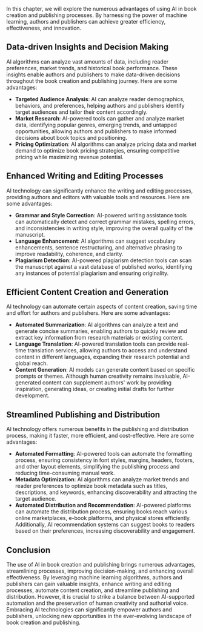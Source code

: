 

In this chapter, we will explore the numerous advantages of using AI in book creation and publishing processes. By harnessing the power of machine learning, authors and publishers can achieve greater efficiency, effectiveness, and innovation.

Data-driven Insights and Decision Making
----------------------------------------

AI algorithms can analyze vast amounts of data, including reader preferences, market trends, and historical book performance. These insights enable authors and publishers to make data-driven decisions throughout the book creation and publishing journey. Here are some advantages:

* **Targeted Audience Analysis**: AI can analyze reader demographics, behaviors, and preferences, helping authors and publishers identify target audiences and tailor their content accordingly.
* **Market Research**: AI-powered tools can gather and analyze market data, identifying popular genres, emerging trends, and untapped opportunities, allowing authors and publishers to make informed decisions about book topics and positioning.
* **Pricing Optimization**: AI algorithms can analyze pricing data and market demand to optimize book pricing strategies, ensuring competitive pricing while maximizing revenue potential.

Enhanced Writing and Editing Processes
--------------------------------------

AI technology can significantly enhance the writing and editing processes, providing authors and editors with valuable tools and resources. Here are some advantages:

* **Grammar and Style Correction**: AI-powered writing assistance tools can automatically detect and correct grammar mistakes, spelling errors, and inconsistencies in writing style, improving the overall quality of the manuscript.
* **Language Enhancement**: AI algorithms can suggest vocabulary enhancements, sentence restructuring, and alternative phrasing to improve readability, coherence, and clarity.
* **Plagiarism Detection**: AI-powered plagiarism detection tools can scan the manuscript against a vast database of published works, identifying any instances of potential plagiarism and ensuring originality.

Efficient Content Creation and Generation
-----------------------------------------

AI technology can automate certain aspects of content creation, saving time and effort for authors and publishers. Here are some advantages:

* **Automated Summarization**: AI algorithms can analyze a text and generate concise summaries, enabling authors to quickly review and extract key information from research materials or existing content.
* **Language Translation**: AI-powered translation tools can provide real-time translation services, allowing authors to access and understand content in different languages, expanding their research potential and global reach.
* **Content Generation**: AI models can generate content based on specific prompts or themes. Although human creativity remains invaluable, AI-generated content can supplement authors' work by providing inspiration, generating ideas, or creating initial drafts for further development.

Streamlined Publishing and Distribution
---------------------------------------

AI technology offers numerous benefits in the publishing and distribution process, making it faster, more efficient, and cost-effective. Here are some advantages:

* **Automated Formatting**: AI-powered tools can automate the formatting process, ensuring consistency in font styles, margins, headers, footers, and other layout elements, simplifying the publishing process and reducing time-consuming manual work.
* **Metadata Optimization**: AI algorithms can analyze market trends and reader preferences to optimize book metadata such as titles, descriptions, and keywords, enhancing discoverability and attracting the target audience.
* **Automated Distribution and Recommendation**: AI-powered platforms can automate the distribution process, ensuring books reach various online marketplaces, e-book platforms, and physical stores efficiently. Additionally, AI recommendation systems can suggest books to readers based on their preferences, increasing discoverability and engagement.

Conclusion
----------

The use of AI in book creation and publishing brings numerous advantages, streamlining processes, improving decision-making, and enhancing overall effectiveness. By leveraging machine learning algorithms, authors and publishers can gain valuable insights, enhance writing and editing processes, automate content creation, and streamline publishing and distribution. However, it is crucial to strike a balance between AI-supported automation and the preservation of human creativity and authorial voice. Embracing AI technologies can significantly empower authors and publishers, unlocking new opportunities in the ever-evolving landscape of book creation and publishing.
